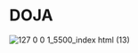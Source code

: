 # DOJA
![127 0 0 1_5500_index html (13)](https://github.com/user-attachments/assets/61f0d66c-ca3c-412c-b02f-dae0f48d4b98)

